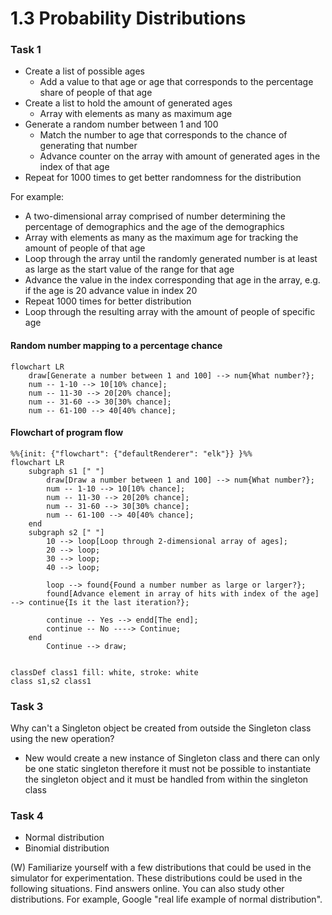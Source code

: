 # 1.3 Probability Distributions


### Task 1

- Create a list of possible ages
    - Add a value to that age or age that corresponds to the percentage
        share of people of that age
- Create a list to hold the amount of generated ages
    - Array with elements as many as maximum age
- Generate a random number between 1 and 100
    - Match the number to age that corresponds to the chance of generating
        that number
    - Advance counter on the array with amount of generated ages in the index of that age
- Repeat for 1000 times to get better randomness for the distribution

For example:
- A two-dimensional array comprised of number determining the percentage of demographics
    and the age of the demographics
- Array with elements as many as the maximum age for tracking the amount of people of that age
- Loop through the array until the randomly generated number is at least as large as the start value
    of the range for that age
- Advance the value in the index corresponding that age in the array, e.g. if the age is 20 advance value in index 20
- Repeat 1000 times for better distribution
- Loop through the resulting array with the amount of people of specific age


#### Random number mapping to a percentage chance


```mermaid
flowchart LR
    draw[Generate a number between 1 and 100] --> num{What number?};
    num -- 1-10 --> 10[10% chance];
    num -- 11-30 --> 20[20% chance];
    num -- 31-60 --> 30[30% chance];
    num -- 61-100 --> 40[40% chance];
```


#### Flowchart of program flow


```mermaid
%%{init: {"flowchart": {"defaultRenderer": "elk"}} }%%
flowchart LR
    subgraph s1 [" "]
        draw[Draw a number between 1 and 100] --> num{What number?};
        num -- 1-10 --> 10[10% chance];
        num -- 11-30 --> 20[20% chance];
        num -- 31-60 --> 30[30% chance];
        num -- 61-100 --> 40[40% chance];
    end
    subgraph s2 [" "]
        10 --> loop[Loop through 2-dimensional array of ages];
        20 --> loop;
        30 --> loop;
        40 --> loop;

        loop --> found{Found a number number as large or larger?};
        found[Advance element in array of hits with index of the age] --> continue{Is it the last iteration?};

        continue -- Yes --> endd[The end];
        continue -- No ----> Continue;
    end
        Continue --> draw;


classDef class1 fill: white, stroke: white
class s1,s2 class1

```


### Task 3

Why can't a Singleton object be created from outside the Singleton class using the new operation?
- New would create a new instance of Singleton class and there can only be one static singleton
    therefore it must not be possible to instantiate the singleton object and it must be handled
    from within the singleton class


### Task 4

- Normal distribution
- Binomial distribution


(W) Familiarize yourself with a few distributions that could be used in the simulator for experimentation. These distributions could be used in the following situations. Find answers online. You can also study other distributions. For example, Google "real life example of normal distribution".





